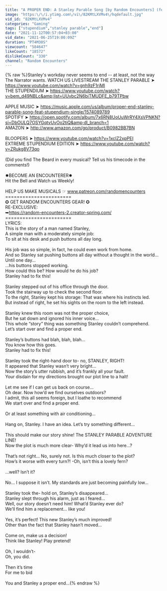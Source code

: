 ```yaml
---
title: "A PROPER END: A Stanley Parable Song [by Random Encounters] (feat. The Stupendium)"
image: "https:\/\/i.ytimg.com\/vi\/82KMtLXVMv4\/hqdefault.jpg"
vid_id: "82KMtLXVMv4"
categories: "Gaming"
tags: ["stupendium","stanley parable","end"]
date: "2021-11-12T00:57:04+03:00"
vid_date: "2021-06-25T19:00:09Z"
duration: "PT4M30S"
viewcount: "584647"
likeCount: "18572"
dislikeCount: "330"
channel: "Random Encounters"
---
```

{% raw %}Stanley's workday never seems to end -- at least, not the way The Narrator wants. WATCH US LIVESTREAM THE STANLEY PARABLE ➤ <a rel="nofollow" target="blank" href="https://www.youtube.com/watch?v=gnh9zF1rjMI">https://www.youtube.com/watch?v=gnh9zF1rjMI</a><br />THE STUPENDIUM ➤ <a rel="nofollow" target="blank" href="https://www.youtube.com/watch?v=bem_d49NBLc&amp;list=UUvbc2N6biTMUDFE_b79TPbw">https://www.youtube.com/watch?v=bem_d49NBLc&amp;list=UUvbc2N6biTMUDFE_b79TPbw</a><br /><br />APPLE MUSIC ➤ <a rel="nofollow" target="blank" href="https://music.apple.com/us/album/proper-end-stanley-parable-song-feat-stupendium-single/1574089789">https://music.apple.com/us/album/proper-end-stanley-parable-song-feat-stupendium-single/1574089789</a><br />SPOTIFY ➤ <a rel="nofollow" target="blank" href="https://open.spotify.com/album/7x6RN8UoUuWrRY4XsVPNKN?si=DbOULQ7OSYGqtvUvOo2tiQ&amp;dl_branch=1">https://open.spotify.com/album/7x6RN8UoUuWrRY4XsVPNKN?si=DbOULQ7OSYGqtvUvOo2tiQ&amp;dl_branch=1</a><br />AMAZON ➤ <a rel="nofollow" target="blank" href="http://www.amazon.com/gp/product/B0982BB7BN">http://www.amazon.com/gp/product/B0982BB7BN</a><br /><br />BLOOPERS ➤ <a rel="nofollow" target="blank" href="https://www.youtube.com/watch?v=1xclZ2xpPEI">https://www.youtube.com/watch?v=1xclZ2xpPEI</a><br />EXTREME STUPENDIUM EDITION ➤ <a rel="nofollow" target="blank" href="https://www.youtube.com/watch?v=ZRukg8V73qo">https://www.youtube.com/watch?v=ZRukg8V73qo</a><br /><br />(Did you find The Beard in every musical? Tell us his timecode in the comments!)<br /><br />✸BECOME AN ENCOUNTERER✸<br />Hit the Bell and Watch us Weekly!<br /><br />HELP US MAKE MUSICALS ☞ www.patreon.com/randomencounters<br />=======================<br />✪ GET RANDOM ENCOUNTERS GEAR! ✪<br />RE-EXCLUSIVE:<br />➥<a rel="nofollow" target="blank" href="https://random-encounters-2.creator-spring.com/">https://random-encounters-2.creator-spring.com/</a><br />=======================<br />LYRICS:<br />This is the story of a man named Stanley,<br />A simple man with a moderately simple job:<br />To sit at his desk and push buttons all day long.<br /><br />His job was so simple, in fact, he could even work from home.<br />And so Stanley sat pushing buttons all day without a thought in the world…<br />Until one day…<br />…his buttons stopped working.<br />How could this be? How would he do his job?<br />Stanley had to fix this!<br /><br />Stanley stepped out of his office through the door.<br />Took the stairway up to check the second floor.<br />To the right, Stanley kept his storage: That was where his instincts led.<br />But instead of right, he set his sights on the room to the left instead.<br /><br />Stanley knew this room was not the proper choice,<br />But he sat down and ignored his inner voice…<br />This whole “story” thing was something Stanley couldn’t comprehend.<br />Let’s start over and find a proper end.<br /><br />Stanley’s buttons had blah, blah, blah...<br />You know how this goes.<br />Stanley had to fix this!<br /><br />Stanley took the right-hand door to- no, STANLEY, RIGHT!<br />It appeared that Stanley wasn’t very bright…<br />Now the story’s utter rubbish, and it’s frankly all your fault.<br />Your disdain for my directions brought our plot line to a halt!<br /><br />Let me see if I can get us back on course…<br />Oh dear. Now how’d we find ourselves outdoors?<br />I admit, this all seems foreign, but I loathe to recommend<br />We start over and find a proper end.<br /><br />Or at least something with air conditioning…<br /><br />Hang on, Stanley. I have an idea. Let’s try something different…<br /><br />This should make our story shine! The STANLEY PARABLE ADVENTURE LINE!<br />Now the plot is much more clear- Why’d it lead us into here…?<br /><br />That’s not right… No, surely not. Is this much closer to the plot?<br />How’s it worse with every turn?!  -Oh, isn’t this a lovely fern?<br /><br />…well? Isn’t it?<br /><br />No… I suppose it isn’t. My standards are just becoming painfully low… <br /><br />Stanley took the- hold on, Stanley’s disappeared…<br />Stanley slept through his alarm, just as I feared…<br />Well, our story doesn’t need him! What’d Stanley ever do?<br />We’ll find him a replacement… like you!<br /><br />Yes, it’s perfect! This new Stanley’s much improved!<br />Other than the fact that Stanley hasn’t moved…<br /><br />Come on, make us a decision!<br />Think like Stanley! Play pretend!<br /><br />Oh, I wouldn’t-<br />Oh, you did.<br /><br />Then it’s time<br />For me to bid<br /><br />You and Stanley a proper end…{% endraw %}
